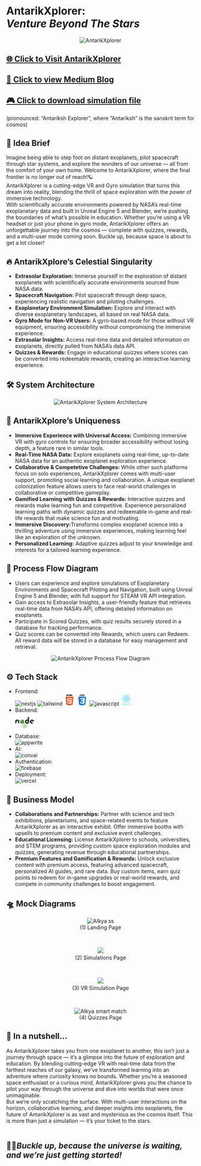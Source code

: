 # AntarikXplorer: <br/> <i>Venture Beyond The Stars</i>

<div align="center">
  <img src="https://github.com/user-attachments/assets/cf1cba18-4dff-46b8-a3b1-ebee44bd391a" alt="AntarikXplorer">
</div>

## [🌐 Click to Visit AntarikXplorer](https://antarik-xplorer.vercel.app/)
## [📝 Click to view Medium Blog](https://medium.com/@daspriyosmita2003/antarikxplorer-6dfa7ad0ff4b)
## [🎮 Click to download simulation file](https://priyosmita.itch.io/antarikxplorer)

(pronounced: “Antariksh Explorer”, where “Antariksh” is the sanskrit term for cosmos)<br/>

## 🚀 Idea Brief
Imagine being able to step foot on distant exoplanets, pilot spacecraft through star systems, and explore the wonders of our universe — all from the comfort of your own home. Welcome to AntarikXplorer, where the final frontier is no longer out of reach!🪐<br/>
AntarikXplorer is a cutting-edge VR and Gyro simulation that turns this dream into reality, blending the thrill of space exploration with the power of immersive technology.
<br/>
With scientifically accurate environments powered by NASA’s real-time exoplanetary data and built in Unreal Engine 5 and Blender, we’re pushing the boundaries of what’s possible in education. Whether you’re using a VR headset or just your phone in gyro mode, AntarikXplorer offers an unforgettable journey into the cosmos — complete with quizzes, rewards, and a multi-user mode coming soon. Buckle up, because space is about to get a lot closer!

## 🔥 AntarikXplore’s Celestial Singularity
- <b>Extrasolar Exploration:</b> Immerse yourself in the exploration of distant exoplanets with scientifically accurate environments sourced from NASA data.
- <b>Spacecraft Navigation:</b> Pilot spacecraft through deep space, experiencing realistic navigation and piloting challenges.
- <b>Exoplanetary Environment Simulation:</b> Explore and interact with diverse exoplanetary landscapes, all based on real NASA data.
- <b>Gyro Mode for Non-VR Users:</b> A gyro-based mode for those without VR equipment, ensuring accessibility without compromising the immersive experience.
- <b>Extrasolar Insights:</b> Access real-time data and detailed information on exoplanets, directly pulled from NASA’s data API.
- <b>Quizzes & Rewards:</b> Engage in educational quizzes where scores can be converted into redeemable rewards, creating an interactive learning experience.

## 🛠 System Architecture
<div align="center">
  <img src="https://github.com/user-attachments/assets/a5d63a56-0836-4007-a724-8254b686f5b7" alt="AntarikXplorer System Architecture">
</div>

## 🌟 AntarikXplore’s Uniqueness
- <b>Immersive Experience with Universal Access:</b> Combining immersive VR with gyro controls for ensuring broader accessibility without losing depth, a feature rare in similar tools.
- <b>Real-Time NASA Data:</b> Explore exoplanets using real-time, up-to-date NASA data for an authentic exoplanet exploration experience.
- <b>Collaborative & Competetive Challenges:</b> While other such platforms focus on solo experiences, AntarikXplorer comes with multi-user support, promoting social learning and collaboration. A unique exoplanet colonization feature allows users to face real-world challenges in collaborative or competitive gameplay.
- <b>Gamified Learning with Quizzes & Rewards:</b> Interactive quizzes and rewards make learning fun and competitive. Experience personalized learning paths with dynamic quizzes and redeemable in-game and real-life rewards that make science fun and motivating.
- <b>Immersive Discovery:</b>Transforms complex exoplanet science into a thrilling adventure using immersive experiences, making learning feel like an exploration of the unknown.
- <b>Personalized Learning:</b> Adaptive quizzes adjust to your knowledge and interests for a tailored learning experience.

## 🌠 Process Flow Diagram
- Users can experience and explore simulations of Exoplanetary Environments and Spacecraft Piloting and Navigation, built using Unreal Engine 5 and Blender, with full support for STEAM VR API integration.
- Gain access to Extrasolar Insights, a user-friendly feature that retrieves real-time data from NASA’s API, offering detailed information on exoplanets.
- Participate in Scored Quizzes, with quiz results securely stored in a database for tracking performance.
- Quiz scores can be converted into Rewards, which users can Redeem. All reward data will be stored in a database for easy management and retrieval.
<div align="center">
  <img src="https://github.com/user-attachments/assets/3e8f6af9-4c37-4ce9-bd3e-6da66034fe3b" alt="AntarikXplorer Process Flow Diagram">
</div>


## ⚙️ Tech Stack
- Frontend:<br/> <img src="https://www.datocms-assets.com/98835/1684410508-image-7.png" alt="nextjs" width="30" height="30"/> <img src="https://www.vectorlogo.zone/logos/tailwindcss/tailwindcss-icon.svg" alt="tailwind" width="30" height="30"/> <img src="https://raw.githubusercontent.com/devicons/devicon/master/icons/html5/html5-original-wordmark.svg" alt="html5" width="30" height="30"/> <img src="https://raw.githubusercontent.com/devicons/devicon/master/icons/css3/css3-original-wordmark.svg" alt="css3" width="30" height="30"/> <img src="https://cdn.worldvectorlogo.com/logos/javascript-1.svg" alt="javascript" width="30" height="30"/> <img src="https://raw.githubusercontent.com/devicons/devicon/master/icons/react/react-original-wordmark.svg" alt="react" width="30" height="30"/> 
- Backend:<br/> <img src="https://raw.githubusercontent.com/devicons/devicon/master/icons/nodejs/nodejs-original-wordmark.svg" alt="nodejs" width="50" height="50"/>
- Database: <br/> <img src="https://appwrite.io/assets/logomark/logo.png" alt="appwrite" width="35" height="30"/> 
- AI:<br/> <img src="https://canada1.discourse-cdn.com/flex004/uploads/convai/original/2X/b/b288507c6abec0ab8369f8d0e15d465296a91e63.png" alt="convai" width="90" height="30"/> 
- Authentication: <br/> <img src="https://brandlogos.net/wp-content/uploads/2025/03/firebase_icon-logo_brandlogos.net_tcvck.png" alt="firebase" width="25" height="30"/>
- Deployment: <br/> <img src="https://static.wikia.nocookie.net/logopedia/images/a/a7/Vercel_favicon.svg/revision/latest?cb=20221026155821" alt="vercel" width="40" height="40"/> 

## 💸 Business Model
- <b>Collaborations and Partnerships:</b> Partner with science and tech exhibitions, planetariums, and space-related events to feature AntarikXplorer as an interactive exhibit. Offer immersive booths with upsells to premium content and exclusive event challenges.
- <b>Educational Licensing:</b> License AntarikXplorer to schools, universities, and STEM programs, providing custom space exploration modules and quizzes, generating revenue through educational partnerships.
- <b>Premium Features and Gamification & Rewards:</b> Unlock exclusive content with premium access, featuring advanced spacecraft, personalized AI guides, and rare data. Buy custom items, earn quiz points to redeem for in-game upgrades or real-world rewards, and compete in community challenges to boost engagement.

## 🛸 Mock Diagrams
<div align="center">
  <figure>
    <img src="https://github.com/user-attachments/assets/c307130f-13d7-4dbe-9821-31495e1f4842" alt="AIkya ss">
    <figcaption>(1) Landing Page</figcaption>
  </figure>
</div><br/>
<div align="center">
  <figure>
    <img src="https://github.com/user-attachments/assets/7b33235d-ef02-4bd9-8c2d-f810f28653da">
    <figcaption>(2) Simulations Page</figcaption>
  </figure>
</div><br/>
<div align="center">
  <figure>
    <img src="https://github.com/user-attachments/assets/d78f1384-09cb-431d-a7d0-b25c2f246868">
    <figcaption>(3) VR Simulation Page</figcaption>
  </figure>
</div><br/>
<div align="center">
  <figure>
    <img src="https://github.com/user-attachments/assets/f39367e4-2316-41c0-a7e7-f0b6a8e7af27" alt="AIkya smart match">
    <figcaption>(4) Quizzes Page</figcaption>
  </figure>
</div>

## 💫 In a nutshell...
As AntarikXplorer takes you from one exoplanet to another, this isn’t just a journey through space — it’s a glimpse into the future of exploration and education. By blending cutting-edge VR with real-time data from the farthest reaches of our galaxy, we’ve transformed learning into an adventure where curiosity knows no bounds. Whether you’re a seasoned space enthusiast or a curious mind, AntarikXplorer gives you the chance to pilot your way through the universe and dive into worlds that were once unimaginable.
<br/>
But we’re only scratching the surface. With multi-user interactions on the horizon, collaborative learning, and deeper insights into exoplanets, the future of AntarikXplorer is as vast and mysterious as the cosmos itself. This is more than just a simulation — it’s your ticket to the stars.
<br/><br/>
<h2>👩‍🚀<b><i>Buckle up, because the universe is waiting, and we’re just getting started!</b></i></h2>
